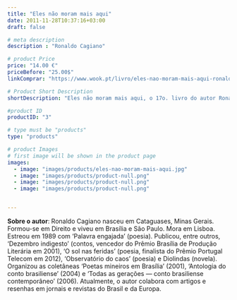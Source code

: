 ```yaml
---
title: "Eles não moram mais aqui"
date: 2011-11-28T10:37:16+03:00
draft: false

# meta description
description : "Ronaldo Cagiano"

# product Price
price: "14.00 €"
priceBefore: "25.00$"
linkComprar: "https://www.wook.pt/livro/eles-nao-moram-mais-aqui-ronaldo-cagiano/21825930"

# Product Short Description
shortDescription: "Eles não moram mais aqui, o 17o. livro do autor Ronaldo Cagiano, reúne dezasseis contos escritos ao longo de nove anos. Publicado em 2015 no seu país natal, o livro ganhou o Prémio Jabuti de 2016, um dos mais importantes prémios literários nacionais do Brasil. Nesta obra é possível encontrar belas referências aos grandes nomes da literatura mundial, como James Joyce, Rainer Maria Rilke, e especialmente da literatura brasileira, como Clarice Lispector, Nuno Ramos, Mário Faustino e Marçal Aquino. O texto de Cagiano não é descanso, não é placidez, não é um passeio de domingo em jardins floridos. A sua beleza está, justamente, no seu estilo bruto, na dissecação de dores e tormentas. Como o crítico, poeta e escritor André di Bernardi sugere, ao ler Cagiano damo-nos conta da fúria do tempo e de que somos literalmente tragados diante do fluxo furioso da vida."

#product ID
productID: "3"

# type must be "products"
type: "products"

# product Images
# first image will be shown in the product page
images:
  - image: "images/products/eles-nao-moram-mais-aqui.jpg"
  - image: "images/products/product-null.png"
  - image: "images/products/product-null.png"
  - image: "images/products/product-null.png"


---
```


**Sobre o autor**: Ronaldo Cagiano nasceu em Cataguases, Minas Gerais. Formou-se em Direito e viveu em Brasília e São Paulo. Mora em Lisboa. Estreou em 1989 com ‘Palavra engajada’ (poesia). Publicou, entre outros, ‘Dezembro indigesto’ (contos, vencedor do Prêmio Brasília de Produção Literária em 2001), ‘O sol nas feridas’ (poesia, finalista do Prêmio Portugal Telecom em 2012), ‘Observatório do caos’ (poesia) e Diolindas (novela). Organizou as coletâneas ‘Poetas mineiros em Brasília’ (2001), ‘Antologia do conto brasiliense’ (2004) e ‘Todas as gerações — conto brasiliense contemporâneo’ (2006). Atualmente, o autor colabora com artigos e resenhas em jornais e revistas do Brasil e da Europa.